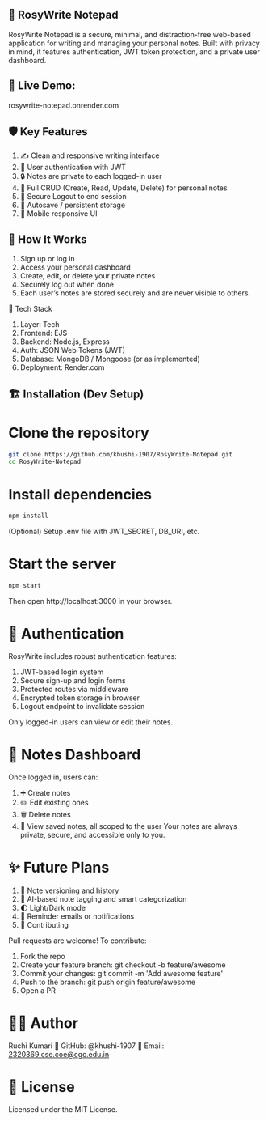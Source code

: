 ## 🌸 RosyWrite Notepad
RosyWrite Notepad is a secure, minimal, and distraction-free web-based application for writing and managing your personal notes. Built with privacy in mind, it features authentication, JWT token protection, and a private user dashboard.

## 🔗 Live Demo: 
rosywrite-notepad.onrender.com

## 🛡️ Key Features
1. ✍️ Clean and responsive writing interface
2. 🔐 User authentication with JWT
3. 🔒 Notes are private to each logged-in user
4. 📄 Full CRUD (Create, Read, Update, Delete) for personal notes
5. 🚪 Secure Logout to end session
6. 💾 Autosave / persistent storage
7. 📱 Mobile responsive UI

## 🧭 How It Works
1. Sign up or log in
2. Access your personal dashboard
3. Create, edit, or delete your private notes
4. Securely log out when done
5. Each user’s notes are stored securely and are never visible to others.

🚀 Tech Stack
1. Layer: Tech
2. Frontend:	EJS
3. Backend:	Node.js, Express
4. Auth:	JSON Web Tokens (JWT)
5. Database:	MongoDB / Mongoose (or as implemented)
6. Deployment:	Render.com

## 🏗️ Installation (Dev Setup)
# Clone the repository
```bash
git clone https://github.com/khushi-1907/RosyWrite-Notepad.git
cd RosyWrite-Notepad
```
# Install dependencies
```bash
npm install
```
(Optional) Setup .env file with JWT_SECRET, DB_URI, etc.

# Start the server
```bash
npm start
```
Then open http://localhost:3000 in your browser.

# 🔐 Authentication
RosyWrite includes robust authentication features:
1. JWT-based login system
2. Secure sign-up and login forms
3. Protected routes via middleware
4. Encrypted token storage in browser
5. Logout endpoint to invalidate session

Only logged-in users can view or edit their notes.

# 📝 Notes Dashboard
Once logged in, users can:
1. ➕ Create notes
2. ✏️ Edit existing ones
3. 🗑️ Delete notes
4. 📄 View saved notes, all scoped to the user
Your notes are always private, secure, and accessible only to you.

# ✨ Future Plans
1. 🔄 Note versioning and history
2. 🧠 AI-based note tagging and smart categorization
3. 🌓 Light/Dark mode
4. 🔔 Reminder emails or notifications
5. 🤝 Contributing

Pull requests are welcome! To contribute:
1. Fork the repo
2. Create your feature branch: git checkout -b feature/awesome
3. Commit your changes: git commit -m 'Add awesome feature'
4. Push to the branch: git push origin feature/awesome
5. Open a PR

# 👩‍💻 Author
Ruchi Kumari
🔗 GitHub: @khushi-1907
📧 Email: 2320369.cse.coe@cgc.edu.in

# 📄 License
Licensed under the MIT License.
